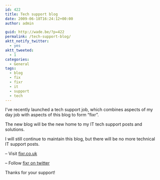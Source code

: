 ```yaml
---
id: 422
title: Tech support blog
date: 2009-06-18T16:24:12+00:00
author: admin

guid: http://wade.be/?p=422
permalink: /tech-support-blog/
aktt_notify_twitter:
  - yes
aktt_tweeted:
  - 1
categories:
  - General
tags:
  - blog
  - fix
  - fixr
  - it
  - support
  - tech
---
```

<p class="lead">
  I've recently launched a tech support job, which combines aspects of my day job with aspects of this blog to form &#8220;fixr&#8221;.<!--more-->
</p>

The new blog will be the new home to my IT tech support posts and solutions.

I will still continue to maintain this blog, but there will be no more technical IT support posts.

&#8211; Visit [fixr.co.uk](http://www.fixr.co.uk/)
  
&#8211; Follow [fixr on twitter](http://twitter.com/thefixr)

Thanks for your support!